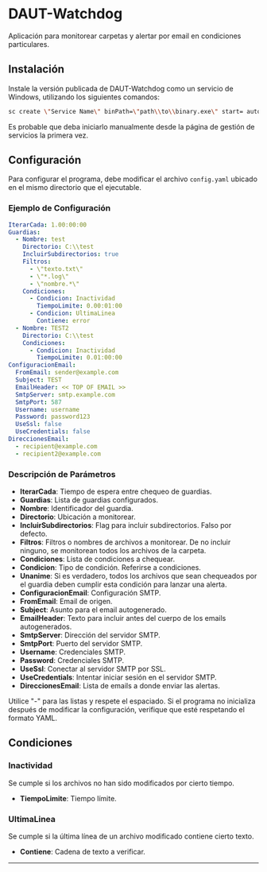 # DAUT-Watchdog

Aplicación para monitorear carpetas y alertar por email en condiciones particulares.

## Instalación

Instale la versión publicada de DAUT-Watchdog como un servicio de Windows, utilizando los siguientes comandos:

```sh
sc create \"Service Name\" binPath=\"path\\to\\binary.exe\" start= auto
```

Es probable que deba iniciarlo manualmente desde la página de gestión de servicios la primera vez.

## Configuración

Para configurar el programa, debe modificar el archivo `config.yaml` ubicado en el mismo directorio que el ejecutable.

### Ejemplo de Configuración

```yaml
IterarCada: 1.00:00:00
Guardias:
  - Nombre: test
    Directorio: C:\\test
    IncluirSubdirectorios: true
    Filtros:
      - \"texto.txt\"
      - \"*.log\"
      - \"nombre.*\"
    Condiciones:
      - Condicion: Inactividad
	    TiempoLimite: 0.00:01:00
      - Condicion: UltimaLinea
        Contiene: error
  - Nombre: TEST2
    Directorio: C:\\test
    Condiciones:
      - Condicion: Inactividad
        TiempoLimite: 0.01:00:00
ConfiguracionEmail:
  FromEmail: sender@example.com
  Subject: TEST
  EmailHeader: << TOP OF EMAIL >>
  SmtpServer: smtp.example.com
  SmtpPort: 587
  Username: username
  Password: password123
  UseSsl: false
  UseCredentials: false
DireccionesEmail:
  - recipient@example.com
  - recipient2@example.com
```
	  
### Descripción de Parámetros
	  
- **IterarCada**: Tiempo de espera entre chequeo de guardias.
- **Guardias**: Lista de guardias configurados.
- **Nombre**: Identificador del guardia.
- **Directorio**: Ubicación a monitorear.
- **IncluirSubdirectorios**: Flag para incluir subdirectorios. Falso por defecto.
- **Filtros**: Filtros o nombres de archivos a monitorear. De no incluir ninguno, se monitorean todos los archivos de la carpeta.
- **Condiciones**: Lista de condiciones a chequear.
- **Condicion**: Tipo de condición. Referirse a condiciones.
- **Unanime**: Si es verdadero, todos los archivos que sean chequeados por el guardia deben cumplir esta condición para lanzar una alerta.
- **ConfiguracionEmail**: Configuración SMTP.
- **FromEmail**: Email de origen.
- **Subject**: Asunto para el email autogenerado.
- **EmailHeader**: Texto para incluir antes del cuerpo de los emails autogenerados.
- **SmtpServer**: Dirección del servidor SMTP.
- **SmtpPort**: Puerto del servidor SMTP.
- **Username**: Credenciales SMTP.
- **Password**: Credenciales SMTP.
- **UseSsl**: Conectar al servidor SMTP por SSL.
- **UseCredentials**: Intentar iniciar sesión en el servidor SMTP.
- **DireccionesEmail**: Lista de emails a donde enviar las alertas.
	  
Utilice \"-\" para las listas y respete el espaciado. Si el programa no inicializa después de modificar la configuración, verifique que esté respetando el formato YAML.
	  
## Condiciones
	  
### Inactividad
	  
Se cumple si los archivos no han sido modificados por cierto tiempo.
- **TiempoLimite**: Tiempo límite.
	  
### UltimaLinea
	  
Se cumple si la última línea de un archivo modificado contiene cierto texto.
- **Contiene**: Cadena de texto a verificar.

---

